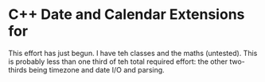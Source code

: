# C++ Date and Calendar Extensions for <chrono>

This effort has just begun.
I have teh classes and the maths (untested).
This is probably less than one third of teh total required effort:
the other two-thirds being timezone and date I/O and parsing.
